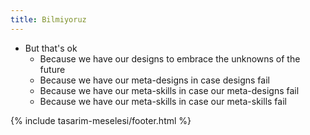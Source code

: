 ```yaml
---
title: Bilmiyoruz
---
```


- But that's ok
  - Because we have our designs to embrace the unknowns of the future
  - Because we have our meta-designs in case designs fail
  - Because we have our meta-skills in case our meta-designs fail
  - Because we have our meta-skills in case our meta-skills fail

{% include tasarim-meselesi/footer.html %}
